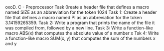 oxoD. C - Preprocessor
Task 0reate a header file that defines a macro named SIZE as an abbreviation for the token 1024
Task 1: Create a header file that defines a macro named PI as an abbreviation for the token 3.14159265359.
Task 2: Write a program that prints the name of the file it was compiled from, followed by a new line.
Task 3: Write a function-like macro ABS(x) that computes the absolute value of a number x
Tsk 4: Write a function-like macro SUM(x, y) that computes the sum of the numbers x and y
